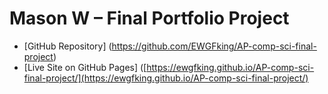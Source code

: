  # Mason W – Final Portfolio Project

- [GitHub Repository] (https://github.com/EWGFking/AP-comp-sci-final-project)  
- [Live Site on GitHub Pages] ([https://ewgfking.github.io/AP-comp-sci-final-project/](https://ewgfking.github.io/AP-comp-sci-final-project/)
